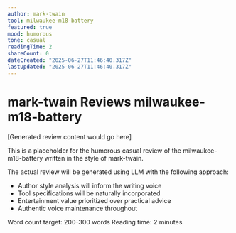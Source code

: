 ```yaml
---
author: mark-twain
tool: milwaukee-m18-battery
featured: true
mood: humorous
tone: casual
readingTime: 2
shareCount: 0
dateCreated: "2025-06-27T11:46:40.317Z"
lastUpdated: "2025-06-27T11:46:40.317Z"
---
```


# mark-twain Reviews milwaukee-m18-battery

[Generated review content would go here]

This is a placeholder for the humorous casual review of the milwaukee-m18-battery written in the style of mark-twain.

The actual review will be generated using LLM with the following approach:

- Author style analysis will inform the writing voice
- Tool specifications will be naturally incorporated
- Entertainment value prioritized over practical advice
- Authentic voice maintenance throughout

Word count target: 200-300 words
Reading time: 2 minutes
